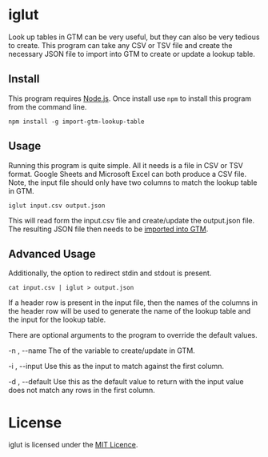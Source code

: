 # iglut

Look up tables in GTM can be very useful, but they can also be very tedious to create. This program can take any CSV or TSV file and create the necessary JSON file to import into GTM to create or update a lookup table.

## Install

This program requires [Node.js][node]. Once install use `npm` to install this program from the command line.

```shell
npm install -g import-gtm-lookup-table
```


## Usage

Running this program is quite simple. All it needs is a file in CSV or TSV format. Google Sheets and Microsoft Excel can both produce a CSV file. Note, the input file should only have two columns to match the lookup table in GTM.

```shell
iglut input.csv output.json 
```

This will read form the input.csv file and create/update the output.json file. The resulting JSON file then needs to be [imported into GTM][import].


## Advanced Usage

Additionally, the option to redirect stdin and stdout is present.

```shell
cat input.csv | iglut > output.json
```
If a header row is present in the input file, then the names of the columns in the header row will be used to generate the name of the lookup table and the input for the lookup table.

There are optional arguments to the program to override the default values.

-n <name>, --name <name>
    The <name> of the variable to create/update in GTM.

-i <value>, --input <value>
    Use this <value> as the input to match against the first column.

-d <value>, --default <value>
    Use this <value> as the default value to return with the input value does not match any rows in the first column.

# License

iglut is licensed under the [MIT Licence][license].

[node]: https://nodejs.org/
[import]: https://support.google.com/tagmanager/answer/6106997
[license]: https://github.com/keithws/iglut/blob/master/LICENSE
